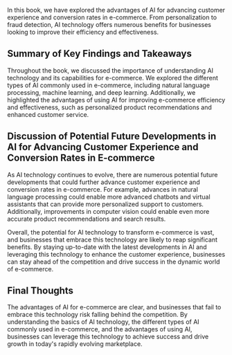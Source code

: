 
In this book, we have explored the advantages of AI for advancing customer experience and conversion rates in e-commerce. From personalization to fraud detection, AI technology offers numerous benefits for businesses looking to improve their efficiency and effectiveness.

Summary of Key Findings and Takeaways
-------------------------------------

Throughout the book, we discussed the importance of understanding AI technology and its capabilities for e-commerce. We explored the different types of AI commonly used in e-commerce, including natural language processing, machine learning, and deep learning. Additionally, we highlighted the advantages of using AI for improving e-commerce efficiency and effectiveness, such as personalized product recommendations and enhanced customer service.

Discussion of Potential Future Developments in AI for Advancing Customer Experience and Conversion Rates in E-commerce
----------------------------------------------------------------------------------------------------------------------

As AI technology continues to evolve, there are numerous potential future developments that could further advance customer experience and conversion rates in e-commerce. For example, advances in natural language processing could enable more advanced chatbots and virtual assistants that can provide more personalized support to customers. Additionally, improvements in computer vision could enable even more accurate product recommendations and search results.

Overall, the potential for AI technology to transform e-commerce is vast, and businesses that embrace this technology are likely to reap significant benefits. By staying up-to-date with the latest developments in AI and leveraging this technology to enhance the customer experience, businesses can stay ahead of the competition and drive success in the dynamic world of e-commerce.

Final Thoughts
--------------

The advantages of AI for e-commerce are clear, and businesses that fail to embrace this technology risk falling behind the competition. By understanding the basics of AI technology, the different types of AI commonly used in e-commerce, and the advantages of using AI, businesses can leverage this technology to achieve success and drive growth in today's rapidly evolving marketplace.
